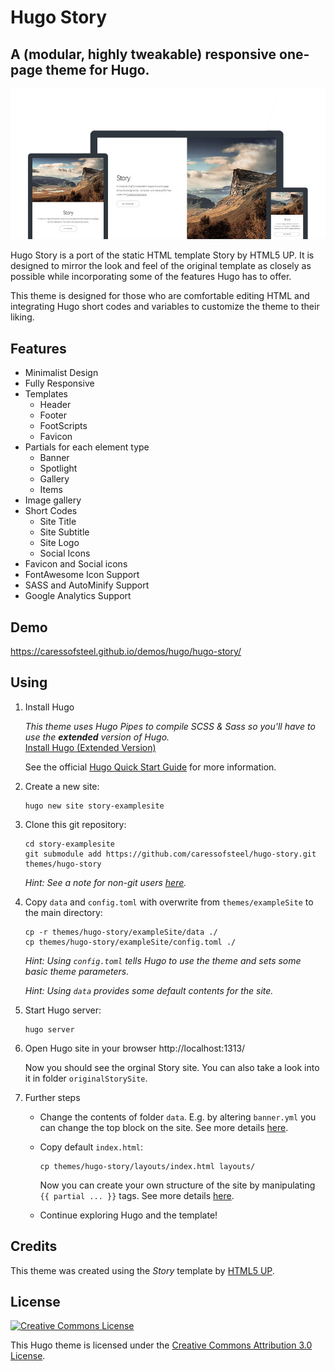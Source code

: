 # Hugo Story
## A (modular, highly tweakable) responsive one-page theme for Hugo.

![](images/device-screenshots.png)

Hugo Story is a port of the static HTML template Story by HTML5 UP. It is designed to mirror the look and feel of the original template as closely as possible while incorporating some of the features Hugo has to offer.

This theme is designed for those who are comfortable editing HTML and integrating Hugo short codes and variables to customize the theme to their liking.

## Features

- Minimalist Design
- Fully Responsive
- Templates
  - Header
  - Footer
  - FootScripts
  - Favicon
- Partials for each element type
  - Banner
  - Spotlight
  - Gallery
  - Items
- Image gallery
- Short Codes
  - Site Title
  - Site Subtitle
  - Site Logo
  - Social Icons
- Favicon and Social icons
- FontAwesome Icon Support
- SASS and AutoMinify Support
- Google Analytics Support

## Demo

https://caressofsteel.github.io/demos/hugo/hugo-story/

## Using

1. Install Hugo

    *This theme uses Hugo Pipes to compile SCSS & Sass so you'll have to use the **extended** version of Hugo.*<br>
    [Install Hugo (Extended Version)](https://gohugo.io/overview/installing/)

    See the official [Hugo Quick Start Guide](https://gohugo.io/getting-started/quick-start/) for more information.


2. Create a new site:

    ```
    hugo new site story-examplesite
    ```

3. Clone this git repository:

    ```
    cd story-examplesite
    git submodule add https://github.com/caressofsteel/hugo-story.git themes/hugo-story
    ```

    *Hint: See a note for non-git users [here](https://gohugo.io/getting-started/quick-start/#step-3-add-a-theme).*

4. Copy `data` and `config.toml` with overwrite from `themes/exampleSite` to the main directory:

    ```
    cp -r themes/hugo-story/exampleSite/data ./
    cp themes/hugo-story/exampleSite/config.toml ./
    ```

    *Hint: Using `config.toml` tells Hugo to use the theme and sets some basic theme parameters.*

    *Hint: Using `data` provides some default contents for the site.*

5. Start Hugo server:

    ```
    hugo server
    ```

6. Open Hugo site in your browser http://localhost:1313/

    Now you should see the orginal Story site. You can also take a look into it in folder `originalStorySite`.

7. Further steps

    - Change the contents of folder `data`. E.g. by altering `banner.yml` you can change the top block on the site. See more details [here](https://gohugo.io/templates/data-templates/).

    - Copy default `index.html`:

      ```
      cp themes/hugo-story/layouts/index.html layouts/
      ```

      Now you can create your own structure of the site by manipulating `{{ partial ... }}` tags. See more details [here](https://gohugo.io/templates/partials/).

    - Continue exploring Hugo and the template!
 
## Credits

This theme was created using the _Story_ template by [HTML5 UP](https://html5up.net/uploads/demos/story/).

## License

<a rel="license" href="http://creativecommons.org/licenses/by/3.0/" class="license-button"><img alt="Creative Commons License" style="border-width:0" src="https://i.creativecommons.org/l/by/3.0/88x31.png"></a>

This Hugo theme is licensed under the [Creative Commons Attribution 3.0 License](LICENSE).